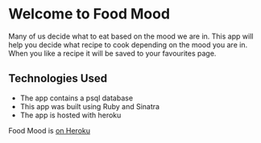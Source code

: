 # Welcome to Food Mood

Many of us decide what to eat based on the mood we are in.  This app will help you decide what recipe to cook depending on the mood you are in. When you like a recipe it will be saved to your favourites page.

## Technologies Used 
 * The app contains a psql database
 * This app was built using Ruby and Sinatra
 * The app is hosted with heroku




Food Mood is [on Heroku](https://git.heroku.com/mood-recipe.git)
